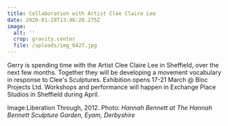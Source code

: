 ```yaml
---
title: Collaboration with Artist Clee Claire Lee
date: 2020-01-28T13:46:20.275Z
image:
  alt: ''
  crop: gravity.center
  file: /uploads/img_0427.jpg
---
```

Gerry is spending time with the Artist Clee Claire Lee in Sheffield, over the next few months. Together they will be developing a movement vocabulary in response to Clee's Sculptures. Exhibition opens 17-21 March @ Bloc Projects Ltd. Workshops and performance will happen in Exchange Place Studios in Sheffield during April. 

Image:Liberation Through, 2012.  Photo: *Hannah Bennett at The Hannah Bennett Sculpture Garden, Eyam, Derbyshire*
